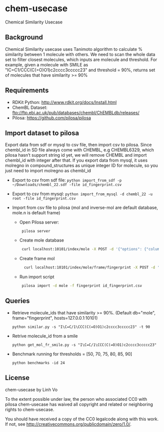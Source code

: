 # chem-usecase
Chemical Similarity Usecase



## Background

Chemical Similarity usecase uses Tanimoto algorithm to calculate % similarity between 1 molecule with others. 
We need to scan the whole data set to filter closest molecules, which inputs are molecule and threshold.
For example, given a molecule with SMILE as "IC=C1/CCC(C(=O)O1)c2cccc3ccccc23" and threshold = 90%, returns set of molecules that have
similarity >= 90%

## Requirements

* RDKit Python: http://www.rdkit.org/docs/Install.html
* ChemBL Dataset: ftp://ftp.ebi.ac.uk/pub/databases/chembl/ChEMBLdb/releases/
* Pilosa: https://github.com/pilosa/pilosa


## Import dataset to pilosa
Export data from sdf or mysql to csv file, then import csv to pilosa. 
Since chembl_id in SD file always come with CHEMBL, e.g CHEMBL6329, which pilosa hasn’t support string id yet, we will remove CHEMBL and import chembl_id with integer after that.
If you export data from mysql, it uses molregno in compound_structures as unique integer ID for molecule, so you just need to import molregno as chembl_id

* Export to csv from sdf file:
        ```
        python import_from_sdf -p ~/Downloads/chembl_22.sdf -file id_fingerprint.csv 
        ```
* Export to csv from mysql:
        ```
        python import_from_mysql -d chembl_22 -u root -file id_fingerprint.csv
        ```
    
* Import from csv file to pilosa (mol and inverse-mol are default database, mole.n is default frame)
   * Open Pilosa server:
       ```
        pilosa server
        ```
   * Create mole database
   
       ```bash
        curl localhost:10101/index/mole -X POST -d '{"options": {"columnLabel": "position_id"}}'
        ```
  
   * Create frame mol
       ```bash
         curl localhost:10101/index/mole/frame/fingerprint -X POST -d '{"options": {"rowLabel": "chembl_id", "inverseEnabled": true, "cacheSize": 2000000}}'
        ```
   
   * Run import script
        ```bash
         pilosa import -d mole -f fingerprint id_fingerprint.csv
        ```
       
    
    
    
## Queries

* Retrieve molecule_ids that have similarity >= 90%. (Default db="mole", frame="fingerprint", hosts=127.0.0.1:10101)
    ```
    python similar.py -s "I\C=C/1\CCC(C(=O)O1)c2cccc3ccccc23" -t 90
    ```

* Retrive molecule_id from a smile

    ```
    python get_mol_fr_smile.py -s "I\C=C/1\CCC(C(=O)O1)c2cccc3ccccc23"
    ```
    
* Benchmark running for thresholds = [50, 70, 75, 80, 85, 90]
    
     ```
     python benchmarks -id 24
    ```
    
    
## License

chem-usecase by Linh Vo

To the extent possible under law, the person who associated CC0 with pilosa chem-usecase has waived all copyright and related or neighboring rights to chem-usecase.

You should have received a copy of the CC0 legalcode along with this work. If not, see http://creativecommons.org/publicdomain/zero/1.0/.    

